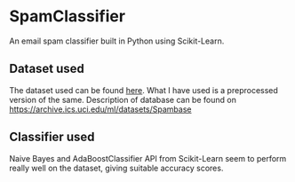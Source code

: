 # SpamClassifier
An email spam classifier built in Python using Scikit-Learn.

## Dataset used
The dataset used can be found [here](https://archive.ics.uci.edu/ml/datasets/Spambase). What I have used is a preprocessed version of the same. Description of database can be found on https://archive.ics.uci.edu/ml/datasets/Spambase

## Classifier used
Naive Bayes and AdaBoostClassifier API from Scikit-Learn seem to perform really well on the dataset, giving suitable accuracy scores.
